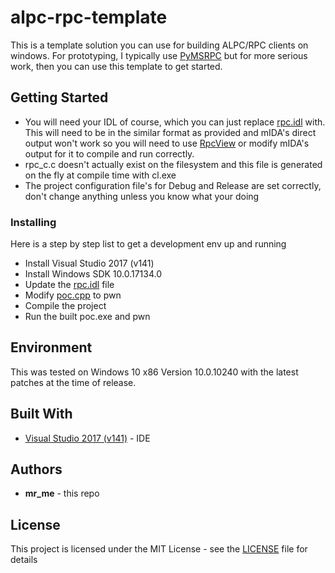 # alpc-rpc-template

This is a template solution you can use for building ALPC/RPC clients on windows. For prototyping, I typically use [PyMSRPC](../pymsrpc) but for more serious work, then you can use this template to get started.

## Getting Started

* You will need your IDL of course, which you can just replace [rpc.idl](poc/rpc.idl) with.
  This will need to be in the similar format as provided and mIDA's direct output won't work so you will need to use [RpcView](http://www.rpcview.org/) or modify mIDA's output for it to compile and run correctly. 
* rpc_c.c doesn't actually exist on the filesystem and this file is generated on the fly at compile time with cl.exe
* The project configuration file's for Debug and Release are set correctly, don't change anything unless you know what your doing

### Installing

Here is a step by step list to get a development env up and running

* Install Visual Studio 2017 (v141)
* Install Windows SDK 10.0.17134.0
* Update the [rpc.idl](poc/rpc.idl) file
* Modify [poc.cpp](poc/poc.cpp) to pwn
* Compile the project
* Run the built poc.exe and pwn

## Environment

This was tested on Windows 10 x86 Version 10.0.10240 with the latest patches at the time of release.

## Built With

* [Visual Studio 2017 (v141)](https://visualstudio.microsoft.com/downloads/) - IDE

## Authors

* **mr_me** - this repo

## License

This project is licensed under the MIT License - see the [LICENSE](LICENSE) file for details
